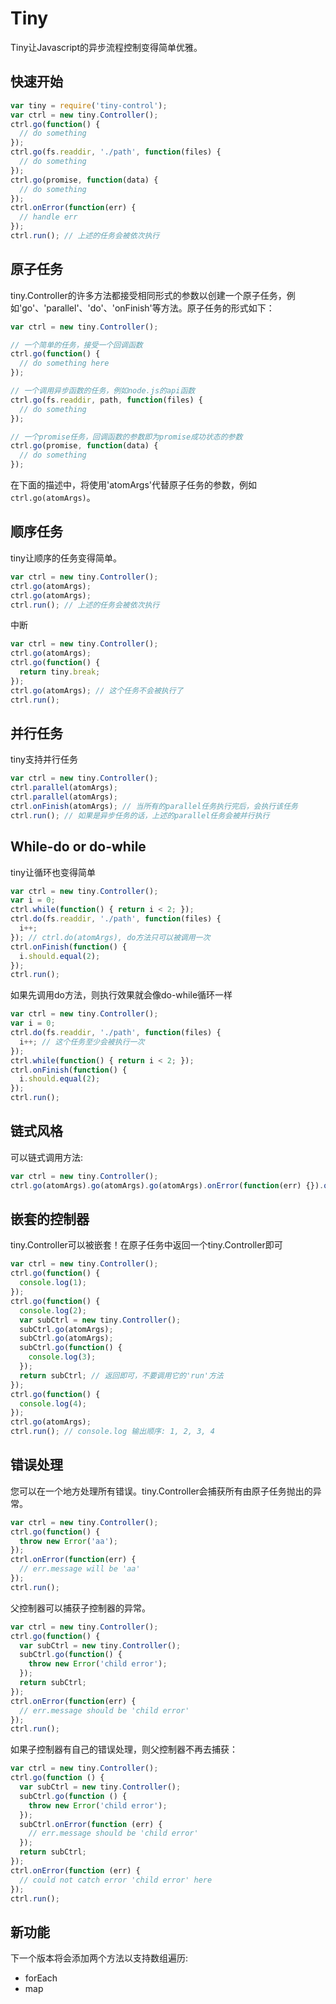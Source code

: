 # Tiny

Tiny让Javascript的异步流程控制变得简单优雅。

## 快速开始
```javascript
var tiny = require('tiny-control');
var ctrl = new tiny.Controller();
ctrl.go(function() {
  // do something
});
ctrl.go(fs.readdir, './path', function(files) {
  // do something
});
ctrl.go(promise, function(data) {
  // do something
});
ctrl.onError(function(err) {
  // handle err
});
ctrl.run(); // 上述的任务会被依次执行
```

## 原子任务
tiny.Controller的许多方法都接受相同形式的参数以创建一个原子任务，例如'go'、'parallel'、'do'、'onFinish'等方法。原子任务的形式如下：
```javascript
var ctrl = new tiny.Controller();

// 一个简单的任务，接受一个回调函数
ctrl.go(function() {
  // do something here
});

// 一个调用异步函数的任务，例如node.js的api函数
ctrl.go(fs.readdir, path, function(files) {
  // do something
});

// 一个promise任务，回调函数的参数即为promise成功状态的参数
ctrl.go(promise, function(data) {
  // do something
});
```
在下面的描述中，将使用'atomArgs'代替原子任务的参数，例如`ctrl.go(atomArgs)`。

## 顺序任务
tiny让顺序的任务变得简单。
```javascript
var ctrl = new tiny.Controller();
ctrl.go(atomArgs);
ctrl.go(atomArgs);
ctrl.run(); // 上述的任务会被依次执行
```

中断
```javascript
var ctrl = new tiny.Controller();
ctrl.go(atomArgs);
ctrl.go(function() {
  return tiny.break;
});
ctrl.go(atomArgs); // 这个任务不会被执行了
ctrl.run();
```

## 并行任务
tiny支持并行任务
```javascript
var ctrl = new tiny.Controller();
ctrl.parallel(atomArgs);
ctrl.parallel(atomArgs);
ctrl.onFinish(atomArgs); // 当所有的parallel任务执行完后，会执行该任务
ctrl.run(); // 如果是异步任务的话，上述的parallel任务会被并行执行
```

## While-do or do-while
tiny让循环也变得简单
```javascript
var ctrl = new tiny.Controller();
var i = 0;
ctrl.while(function() { return i < 2; });
ctrl.do(fs.readdir, './path', function(files) {
  i++;
}); // ctrl.do(atomArgs), do方法只可以被调用一次
ctrl.onFinish(function() {
  i.should.equal(2);
});
ctrl.run();
```
如果先调用do方法，则执行效果就会像do-while循环一样
```javascript
var ctrl = new tiny.Controller();
var i = 0;
ctrl.do(fs.readdir, './path', function(files) {
  i++; // 这个任务至少会被执行一次
});
ctrl.while(function() { return i < 2; });
ctrl.onFinish(function() {
  i.should.equal(2);
});
ctrl.run();
```

## 链式风格
可以链式调用方法:
```javascript
var ctrl = new tiny.Controller();
ctrl.go(atomArgs).go(atomArgs).go(atomArgs).onError(function(err) {}).onFinish(atomArgs).run();
```

## 嵌套的控制器
tiny.Controller可以被嵌套！在原子任务中返回一个tiny.Controller即可
```javascript
var ctrl = new tiny.Controller();
ctrl.go(function() {
  console.log(1);
});
ctrl.go(function() {
  console.log(2);
  var subCtrl = new tiny.Controller();
  subCtrl.go(atomArgs);
  subCtrl.go(atomArgs);
  subCtrl.go(function() {
    console.log(3);
  });
  return subCtrl; // 返回即可，不要调用它的'run'方法
});
ctrl.go(function() {
  console.log(4);
});
ctrl.go(atomArgs);
ctrl.run(); // console.log 输出顺序: 1, 2, 3, 4
```

## 错误处理
您可以在一个地方处理所有错误。tiny.Controller会捕获所有由原子任务抛出的异常。
```javascript
var ctrl = new tiny.Controller();
ctrl.go(function() {
  throw new Error('aa');
});
ctrl.onError(function(err) {
  // err.message will be 'aa'
});
ctrl.run();
```

父控制器可以捕获子控制器的异常。
```javascript
var ctrl = new tiny.Controller();
ctrl.go(function() {
  var subCtrl = new tiny.Controller();
  subCtrl.go(function() {
    throw new Error('child error');
  });
  return subCtrl;
});
ctrl.onError(function(err) {
  // err.message should be 'child error'
});
ctrl.run();
```
如果子控制器有自己的错误处理，则父控制器不再去捕获：
```javascript
var ctrl = new tiny.Controller();
ctrl.go(function () {
  var subCtrl = new tiny.Controller();
  subCtrl.go(function () {
    throw new Error('child error');
  });
  subCtrl.onError(function (err) {
    // err.message should be 'child error'
  });
  return subCtrl;
});
ctrl.onError(function (err) {
  // could not catch error 'child error' here
});
ctrl.run();
```

## 新功能
下一个版本将会添加两个方法以支持数组遍历:
* forEach
* map

